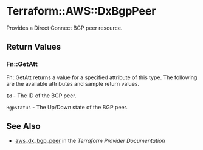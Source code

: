 # Terraform::AWS::DxBgpPeer

Provides a Direct Connect BGP peer resource.

## Return Values

### Fn::GetAtt

Fn::GetAtt returns a value for a specified attribute of this type. The following are the available attributes and sample return values.

`Id` - The ID of the BGP peer.

`BgpStatus` - The Up/Down state of the BGP peer.

## See Also

* [aws_dx_bgp_peer](https://www.terraform.io/docs/providers/aws/r/dx_bgp_peer.html) in the _Terraform Provider Documentation_